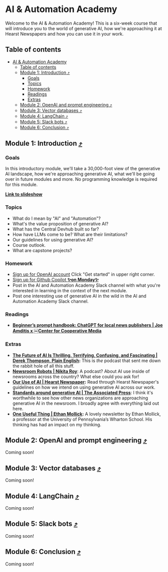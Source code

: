 # AI & Automation Academy

Welcome to the AI & Automation Academy! This is a six-week course that will introduce you to the world of generative AI, how we're approaching it at Hearst Newspapers and how you can use it in your work.

## Table of contents

- [AI \& Automation Academy](#ai--automation-academy)
  - [Table of contents](#table-of-contents)
  - [Module 1: Introduction ⤴️](#module-1-introduction-️)
    - [Goals](#goals)
    - [Topics](#topics)
    - [Homework](#homework)
    - [Readings](#readings)
    - [Extras](#extras)
  - [Module 2: OpenAI and prompt engineering ⤴️](#module-2-openai-and-prompt-engineering-️)
  - [Module 3: Vector databases ⤴️](#module-3-vector-databases-️)
  - [Module 4: LangChain ⤴️](#module-4-langchain-️)
  - [Module 5: Slack bots ⤴️](#module-5-slack-bots-️)
  - [Module 6: Conclusion ⤴️](#module-6-conclusion-️)

## Module 1: Introduction [⤴️](#table-of-contents)

### Goals

In this introductory module, we'll take a 30,000-foot view of the generative AI landscape, how we're approaching generative AI, what we'll be going over in future modules and more. No programming knowledge is required for this module.

**[Link to slideshow](https://docs.google.com/presentation/d/1lptE6zvKwbCqa79uicyveeKRRCQE_sGHoPmITr9muvg/edit?usp=sharing)**

### Topics

- What do I mean by "AI" and "Automation"?
- What's the value proposition of generative AI?
- What has the Central Devhub built so far?
- How have LLMs come to be? What are their limitations?
- Our guidelines for using generative AI?
- Course outlook.
- What are capstone projects?

### Homework

- [Sign up for OpenAI account](https://openai.com/) Click "Get started" in upper right corner.
- [Sign up for Github Copilot **✨on Monday✨**](https://github.com/settings/copilot)
- Post in the AI and Automation Academy Slack channel with what you're interested in learning in the context of the next module.
- Post one interesting use of generative AI in the wild in the AI and Automation Academy Slack channel.

### Readings

- **[Beginner’s prompt handbook: ChatGPT for local news publishers | Joe Amditis x
  ￼Center for Cooperative Media](https://jamditis.notion.site/jamditis/Beginner-s-prompt-handbook-ChatGPT-for-local-news-publishers-15d1f07d5b194265a41fdd42955679b4#e0d43385fb95496aab9d09670b80ee48)**

### Extras

- **[The Future of AI Is Thrilling, Terrifying, Confusing, and Fascinating | Derek Thompson, Plain English](https://www.theringer.com/2022/5/10/23064766/the-future-of-ai-is-thrilling-terrifying-confusing-and-fascinating):** This is *the* podcast that sent me down the rabbit hole of all this stuff.
- **[Newsroom Robots | Nikita Roy](https://podcasts.apple.com/us/podcast/newsroom-robots/id1681331324)**: A podcast? About AI use inside of newsrooms across the country? What else could you ask for!
- **[Our Use of AI | Hearst Newspaper](https://www.expressnews.com/ai_use/):** Read through Hearst Newspaper's guidelines on how we intend on using generative AI across our work.
- **[Standards around generative AI | The Associated Press](https://blog.ap.org/standards-around-generative-ai)**: I think it's worthwhile to see how other news organizations are approaching generative AI in the newsroom. I broadly agree with everything laid out here.
- **[One Useful Thing | Ethan Mollick](https://www.oneusefulthing.org/):** A lovely newsletter by Ethan Mollick, a professor at the University of Pennsylvania’s Wharton School. His thinking has had an impact on my thinking.

## Module 2: OpenAI and prompt engineering [⤴️](#table-of-contents)

Coming soon!

## Module 3: Vector databases [⤴️](#table-of-contents)

Coming soon!

## Module 4: LangChain [⤴️](#table-of-contents)

Coming soon!

## Module 5: Slack bots [⤴️](#table-of-contents)

Coming soon!

## Module 6: Conclusion [⤴️](#table-of-contents)

Coming soon!
